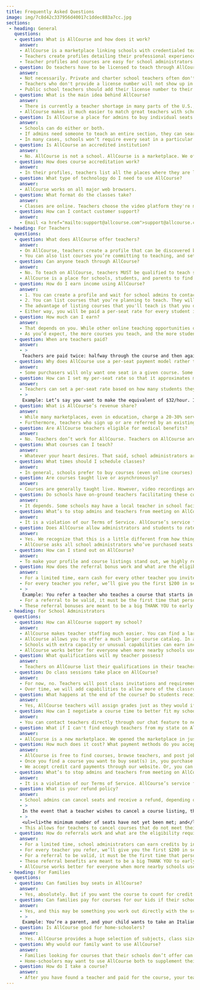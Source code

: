 ```yaml
---
title: Frequently Asked Questions
image: img/7c8d42c337956d40017c1ddec883a7cc.jpg
sections:
 - heading: General
   questions:
   - question: What is AllCourse and how does it work?
     answer:
     - AllCourse is a marketplace linking schools with credentialed teachers offering for-credit courses. Schools using AllCourse can reduce staffing pressures while significantly increasing their course catalog.
     - Teachers create profiles detailing their professional experience. Teachers can also create listings of courses they’re going to teach.
     - Teacher profiles and courses are easy for school administrators to browse or search. Admins can offer online teaching positions to teachers they connect with. Schools can buy one seat, the entire class, or anything in between. AllCourse manages the matching, the messaging, and the financial transaction.
   - question: Do teachers have to be licensed to teach through AllCourse?
     answer:
     - Not necessarily. Private and charter school teachers often don't have licenses to teach in public schools. AllCourse is open to all qualified teachers, including private and charter school teachers.
     - Teachers who don't provide a license number will not show up in search results for public schools. They may still show up in search results for private or charter schools.
     - Public school teachers should add their license number to their profile, to ensure that they show up in searches for online teaching opportunities with public schools.
   - question: What is the main idea behind AllCourse?
     answer:
     - There is currently a teacher shortage in many parts of the U.S., making it harder to staff schools, which is tough for administrators and bad for students. It also creates additional work and stresses for teachers, who are asked to do ever more.
     - AllCourse makes it much easier to match great teachers with schools. Teachers can earn extra money (they deserve it). And admins can solve their staffing problems and offer students and parents a much larger course catalog.
   - question: Is AllCourse a place for admins to buy individual seats in online courses, or a place to hire teachers who will teach online classes just for their school?
     answer:
     - Schools can do either or both.
     - If admins need someone to teach an entire section, they can search profiles for a teacher who best meets their particular needs and work with that teacher to schedule a course specifically for their school. The teacher will create a customized course listing and the admin will buy all of the seats.
     - In many cases, schools won’t require every seat in a particular course. But they might want to buy a few seats in order to satisfy interested students and parents. Using AllCourse, schools can offer online courses in just about every subject, or with a particular pedagogical focus such as micro class size or remedial/advanced material. When buying just a small number of seats in a course, there will likely be students from other schools participating.
   - question: Is AllCourse an accredited institution?
     answer:
     - No. AllCourse is not a school. AllCourse is a marketplace. We offer a service linking schools and credentialed teachers offering for-credit courses.
   - question: How does course accreditation work?
     answer:
     - In their profiles, teachers list all the places where they are licensed to teach. If a course is not currently approved for credit in a given region, the administrator purchasing it will have to gain approval to give it credit. Admins can often avoid this problem by choosing teachers who have previously taught that course in their state/district — chances are it’s already approved for credit.
   - question: What type of technology do I need to use AllCourse?
     answer:
     - AllCourse works on all major web browsers.
   - question: What format do the classes take?
     answer:
     - Classes are online. Teachers choose the video platform they're most comfortable delivering classes in (e.g., Zoom, Google Hangout, RingCentral) and let students know when to log in. Teachers also inform students what homework materials or classroom management tools (e.g., Google Classroom) will be used.
   - question: How can I contact customer support?
     answer:
     - Email <a href="mailto:support@allcourse.com">support@allcourse.com</a>
 - heading: For Teachers
   questions:
   - question: What does AllCourse offer teachers?
     answer:
     - On AllCourse, teachers create a profile that can be discovered by administrators who want to offer you work. It’s often hard for school admins to find qualified teachers in their area (especially now due to the ongoing teacher shortage). If admins are willing to have the teacher be online, they can hire YOU on AllCourse.
     - You can also list courses you’re committing to teaching, and set your rate of compensation. Students from around your state or around the U.S. can join your course, after their schools (or their parents) purchase a seat.
   - question: Can anyone teach through AllCourse?
     answer:
     - No. To teach on AllCourse, teachers MUST be qualified to teach semester-long, for-credit courses in schools. Public school, private, or charter school teachers are all welcome to teach. Teachers who don't have a public school teaching license (e.g. private or charter school teachers) must demonstrate their qualifications in their teacher profile, and will only appear in search results for private or charter schools. Public school teachers must list their license number in their profile, and it must be current and in good standing. AllCourse does background checks on teachers and will suspend accounts that don't meet AllCourse standards.
     - AllCourse is a place for schools, students, and parents to find exceptional online teachers offering a variety of subject matters that can be accepted for credit in traditional schools. Only qualified and credentialed teachers with prior teaching experience can list their services on AllCourse.
   - question: How do I earn income using AllCourse?
     answer:
     - 1. You can create a profile and wait for school admins to contact you about teaching online courses for them. 
     - 2. You can list courses that you’re planning to teach. They will be discoverable by any school admins who may need a course like yours for their students. You can let your friends and colleagues know about your courses and market your courses on social media. Do you teach a course particularly well? Do you teach a subject that’s in-demand or hard to find? Then list a course and let people know about it.
     - The advantage of listing courses that you'll teach is that you don't have to wait for a school that needs to hire an online teacher to contact you. Your course listings could fill up quickly because they're open to students from multiple schools — especially if you teach something unusual or desirable, or teach your course with a particular style or pedagogy that will appeal to certain kinds of admins or parents.
     - Either way, you will be paid a per-seat rate for every student in your courses. The per-seat rate is set by you before the course starts.
   - question: How much can I earn?
     answer:
     - That depends on you. While other online teaching opportunities often pay just $7-15/hour, on AllCourse you should expect to make something close to your full hourly salary or more. You’re teaching the same courses you’ve been developing throughout your career. There’s no reason you should make less just because you’re teaching them online.
     - As you’d expect, the more courses you teach, and the more students you teach, the more you will make. If your courses prove to be popular, you will be able to increase your per-seat rate, or increase your class size, either of which will increase your compensation. (Of course, you may want to limit class sizes in order to attract more buyers or to offer your students more personal attention.)
   - question: When are teachers paid?
     answer:
     - >
      Teachers are paid twice: halfway through the course and then again once the full course has been delivered.
   - question: Why does AllCourse use a per-seat payment model rather than an hourly salary?
     answer:
     - Some purchasers will only want one seat in a given course. Some will want several. Some will want the entire section. Purchases won’t want to pay a teacher’s full hourly salary if they’re only buying one seat, especially since there will be other purchasers buying seats in that same course. The only way to make payment fair for purchasers is to use a per-seat model.
   - question: How can I set my per-seat rate so that it approximates my hourly salary?
     answer:
     - Teachers can set a per-seat rate based on how many students they think will enroll and how many hours they expect to work.
     - >
      Example: Let’s say you want to make the equivalent of $32/hour. If you expect the class size to be 16, and you expect to do 200 hours of total work (teaching, collecting homework, grading, etc.), then you would set the per-seat fee to $400.
   - question: What is AllCourse’s revenue share?
     answer:
     - While many marketplaces, even in education, charge a 20-30% service fee to pay for all the costs of running the service, AllCourse’s service fee is 15%.
     - Furthermore, teachers who sign up or are referred by an existing AllCourse teacher before December 31st, 2022, will pay an AllCourse service fee of just 12.5% for any course they teach in the 2022-23 school year.
   - question: Are AllCourse teachers eligible for medical benefits?
     answer:
     - No. Teachers don’t work for AllCourse. Teachers on AllCourse are independent contractors.
   - question: What courses can I teach?
     answer:
     - Whatever your heart desires. That said, school administrators are coming to AllCourse to find teachers who are credentialed to teach for-credit courses in their state. If the course needs to be standards-aligned, admins will be specifically looking for that too. While you can offer any course you like, you are most likely to attract buyers if your credentials are clearly listed on your profile and the course is generally acceptable for credit.
   - question: What times should I schedule classes?
     answer:
     - In general, schools prefer to buy courses (even online courses) that are delivered during their school day — especially in core curricula. However, it’s also true that many schools do not mind if their students take online courses that are delivered before or after the school day, or even on evenings and weekends. Our advice is to experiment, and be flexible. Listen to the schools and adjust to their needs. After all, they are the customers.
   - question: Are courses taught live or asynchronously?
     answer:
     - Courses are generally taught live. However, video recordings are something you should create as a matter of course (forgive the pun) as a resource for students who miss live sessions. You choose which video platform you're most comfortable with.
   - question: Do schools have on-ground teachers facilitating these courses? Or am I the only teacher involved?
     answer:
     - It depends. Some schools may have a local teacher in school facilitating a course that you are teaching. They may do this for a variety of reasons. Perhaps they don’t have a teacher who is qualified to teach your particular subject area, but they do have a teacher on the ground who can help guide the students through your material. Or, they may wish to have a proctor available to step into the classroom whenever needed to monitor student behavior.
   - question: What’s to stop admins and teachers from meeting on AllCourse and then transacting offline?
     answer:
     - It is a violation of our Terms of Service. AllCourse’s service fees are modest compared to other marketplaces, and they are necessary in order to keep the platform running and to add new features and improvements. Schools and teachers who meet on AllCourse and then transact offline in order to avoid paying service fees will, at a minimum, be banned from using AllCourse in the future.
   - question: Does AllCourse allow administrators and students to rate or review my classes?
     answer:
     - Yes. We recognize that this is a little different from how things work in a school building, and it may be uncomfortable for some teachers. But this is a different experience for schools as well, and it requires some new approaches. Administrators buying seats on AllCourse don't get to know teachers the way they would by working together in the same school building. So admins need other mechanisms that allow them to trust what they’re getting. Those include clearly listed credentials on your teacher profile page, references from administrators you’ve worked with in the past, and sample videos that showcase your personal style. It also includes teacher ratings and reviews.
     - AllCourse asks all school administrators who’ve purchased seats in your courses, as well as a random sampling of students, to rate the experience and offer reviews. Over time, you will find that one of the best ways build your presence on AllCourse is to make sure your ratings and reviews are healthy. The more you have, the better — when it comes to ratings, buyers trust quantity. And, obviously, try to ensure that they’re positive. Buyers will often search for teachers or courses on the basis of ratings.
   - question: How can I stand out on AllCourse?
     answer:
     - To make your profile and course listings stand out, we highly recommend that you list all credentials, qualifications, and awards. If you want to pursue public school opportunities, you will need to list your teacher license and keep it in good standing. We also recommend you provide references from school administrators you’ve worked with, and sample videos of your teaching style. One of the best ways to build your presence on AllCourse is to keep your ratings and reviews as positive as you can.
   - question: How does the referral bonus work and what are the eligibility requirements?
     answer:
     - For a limited time, earn cash for every other teacher you invite to join the AllCourse community.
     - For every teacher you refer, we’ll give you the first $200 in service fees they generate for AllCourse.
     - >
      Example: You refer a teacher who teaches a course that starts in September 2022. The course generates $5000. The teacher receives $4500, and AllCourse receives $625 (which is our 12.5% service fee). For having referred that teacher, you receive the first $200 of that $625.
     - For a referral to be valid, it must be the first time that person joined AllCourse. Referral bonuses are deducted from AllCourse service fees, which means you will receive bonuses when teachers you refer have taught courses on AllCourse and/or when admins you refer have purchased courses on AllCourse.
     - These referral bonuses are meant to be a big THANK YOU to early adopters for helping spread the word. We’d much rather spend our community marketing dollars on teachers than on Facebook and Google.
 - heading: For School Administrators
   questions:
   - question: How can AllCourse support my school?
     answer:
     - AllCourse makes teacher staffing much easier. You can find a large number of highly qualified, credentialed teachers to teach online courses for your students. They can teach entire courses, or just fill in for a while if a teacher at your school has to take an unexpected leave of absence.
     - AllCourse allows you to offer a much larger course catalog. In addition to core curricula, you can expect to find a great many courses in foreign languages, computer science, special education, arts & music, Advanced Placement, test prep, etc. You might find courses with 8-person max class sizes. You might find girls-only STEM courses. You might find courses taught be teachers at famous schools or even professors from famous colleges.
     - Schools with extra capacity or unusual capabilities can earn income to help fund school operations by sharing those capabilities on AllCourse with other schools that need them.
     - AllCourse works better for everyone when more nearby schools use it. Other schools would love to have online access to your teachers, and you'd benefit from online access to theirs as well. And if you invite other schools and teachers to AllCourse, you can earn valuable credits that your school can apply to future AllCourse purchases.
   - question: What qualifications will my teacher possess?
     answer:
     - Teachers on AllCourse list their qualifications in their teacher profile. They are also strongly encouraged to post sample videos and references. While AllCourse works hard to vet every teacher before they are approved for our platform, we strongly recommend that you vet teachers on your own, watch their videos, and chat with them online before the course begins.
   - question: Do class sessions take place on AllCourse?
     answer:
     - For now, no. Teachers will post class invitations and requirements in their course listings. They will describe which video platform and homework solutions they want to use. If you are working with a teacher to create a custom course listing just for your school, you and the teacher should chat ahead of time to agree on all the particulars. Please communicate any specific expectations you have to the teacher before the course.
     - Over time, we will add capabilities to allow more of the classroom experience to take place on AllCourse for those who would prefer that.
   - question: What happens at the end of the course? Do students receive a grade?
     answer:
     - Yes, AllCourse teachers will assign grades just as they would if they were teaching in your school building.
   - question: How can I negotiate a course time to better fit my school’s student schedules?
     answer:
     - You can contact teachers directly through our chat feature to negotiate times or ask a teacher to add a new section.
   - question: What if I can't find enough teachers from my state on AllCourse?
     answer:
     - AllCourse is a new marketplace. We opened the marketplace in just a few states to begin with. If you can’t find many teachers who are credentialed in your region, it’s probably because we haven’t yet officially launched there and begun recruiting teachers. However, teachers from all over are joining AllCourse every day, even without us actively recruiting them. So please bear with us during these early days, and keep checking back as we grow. You can also email us at <a href="mailto:support@allcourse.com">support@allcourse.com</a> to tell us of your interest, and we will prioritize your location for teacher recruitment.
   - question: How much does it cost? What payment methods do you accept?
     answer:
     - AllCourse is free to find courses, browse teachers, and post jobs.
     - Once you find a course you want to buy seat(s) in, you purchase seats on the course listing page. How much it costs will depend on how many seats you want to buy, and the teacher's per-seat rate for that course.
     - We accept credit card payments through our website. Or, you can use other payment methods by emailing support@allcourse.com.
   - question: What’s to stop admins and teachers from meeting on AllCourse and then transacting offline, in order to avoid paying AllCourse’s service fee?
     answer:
     - It is a violation of our Terms of Service. AllCourse’s service fees are modest compared to other marketplaces, and they are necessary in order to keep the platform running and to add new features and improvements. Schools and teachers who meet on AllCourse and then transact offline in order to avoid paying service fees will, at a minimum, be banned from using AllCourse in the future.
   - question: What is your refund policy?
     answer:
     - School admins can cancel seats and receive a refund, depending on when they cancel. For most courses, you can cancel and request a refund anytime during the first week of classes. This allows everyone involved to make sure that the fit is right between the student and the class. However, some courses are very short, such as custom courses that teachers offer to a particular school to solve a short-term staffing crisis. If a course is less than 3 weeks long, you can cancel and request a refund anytime prior to the first class session.
     - >
      In the event that a teacher wishes to cancel a course listing, they may do so under the following conditions:
     - >
      <ul><li>the minimum number of seats have not yet been met; and</li><li>the course start date has not passed</li></ul>
     - This allows for teachers to cancel courses that do not meet their profitability threshold, but protects school administrators so that they can rely on seats they pay for being fulfilled. If a teacher cancels a course, 100% of the cost of the seats will be refunded to all purchasers.
   - question: How do referrals work and what are the eligibility requirements?
     answer:
     - For a limited time, school administrators can earn credits by inviting teachers to AllCourse. To avoid any possible conflict of interest, referral bonuses are not paid directly to the referring administrator. Rather, they count as credits that can be deducted against any future AllCourse purchases made by the admin’s school.
     - For every teacher you refer, we’ll give you the first $200 in service fees they generate for AllCourse.
     - For a referral to be valid, it must be the first time that person joined AllCourse. Referral bonuses are deducted from AllCourse service fees, which means you will receive bonuses when teachers you refer have taught courses on AllCourse, and/or when admins you refer have purchased courses on AllCourse.
     - These referral benefits are meant to be a big THANK YOU to early adopters for helping spread the word. We’d much rather spend our marketing dollars on teachers and schools than on Facebook and Google.
     - AllCourse works better for everyone when more nearby schools use it. Other schools would love to have online access to your teachers, and you’d benefit from online access to theirs as well.
 - heading: For Families
   questions:
   - question: Can families buy seats in AllCourse?
     answer:
     - Yes, absolutely. But if you want the course to count for credit in your child’s school, you should get explicit confirmation in advance from the school that they will accept the course for credit.
   - question: Can families pay for courses for our kids if their schools won’t?
     answer:
     - Yes, and this may be something you work out directly with the school administration, whereby you pay for a course but the school still gives it credit.
     - >
      Example: You’re a parent, and your child wants to take an Italian language course through AllCourse. Your child’s school only offers French and Spanish. You ask the principal if they will pay for a seat in the online Italian language course, but the principal declines, saying that they don’t have any extra budget for languages. However, if you’re willing to pay out-of-pocket for the course, you can ask that the school accept the credit for the online Italian course in lieu of an on-ground language course taught in the school.
   - question: Is AllCourse good for home-schoolers?
     answer:
     - Yes. AllCourse provides a huge selection of subjects, class sizes, and teaching styles. And because the courses are taught by licensed teachers and offered in schools for-credit, schools and colleges immediately understand what these courses are about when they see them on your child’s record.
   - question: Why would our family want to use AllCourse?
     answer:
     - Families looking for courses that their schools don’t offer can usually find them listed on AllCourse. That might be AP courses. Or coding, robotics, or AI. It could be courses that are seldom taught now, like civics or home economics. It could be any foreign language on earth. Or different kinds of special education courses. Or any kind of elective you can imagine. Chances are it’s being taught on AllCourse.
     - Home-schoolers may want to use AllCourse both to supplement their curricula and also to increase the transferability and transparency of what their children are learning.
   - question: How do I take a course?
     answer:
     - After you have found a teacher and paid for the course, your teacher will send you details to participate in the online class.
---
```

